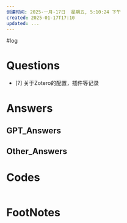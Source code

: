 ```yaml
---
创建时间: 2025-一月-17日  星期五, 5:10:24 下午
created: 2025-01-17T17:10
updated: ...
---
```

#log 

# Questions

- [?] 关于Zotero的配置，插件等记录


# Answers


## GPT_Answers


## Other_Answers


# Codes

```python

```



# FootNotes